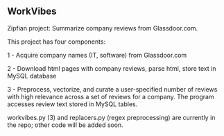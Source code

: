 ## WorkVibes

Zipfian project: Summarize company reviews from Glassdoor.com.

This project has four components:

1 - Acquire company names (IT, software) from Glassdoor.com

2 - Download html pages with company reviews, parse html, store text in MySQL database

3 - Preprocess, vectorize, and curate a user-specified number of reviews with high relevance across a set of reviews for a company.  The program accesses review text stored in MySQL tables. 

workvibes.py (3) and replacers.py (regex preprocessing) are currently in the repo; other code will be added soon. 

